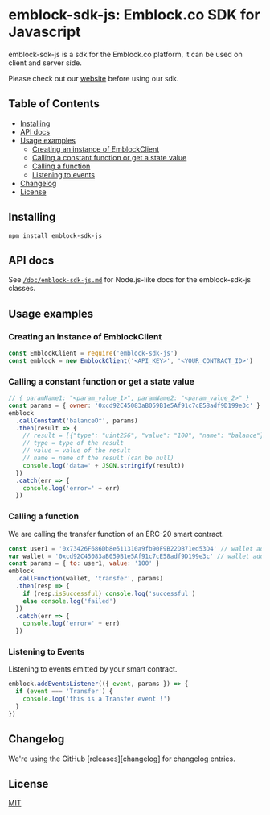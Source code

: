 # emblock-sdk-js: Emblock.co SDK for Javascript

emblock-sdk-js is a sdk for the Emblock.co platform, it can be used on client and server side.

Please check out our [website](https://emblock.co) before using our sdk.

## Table of Contents

- [Installing](#installing)
- [API docs](#api-docs)
- [Usage examples](#usage-examples)
  - [Creating an instance of EmblockClient](#creating-an-instance-of-emblockclient)
  - [Calling a constant function or get a state value](#calling-a-constant-function-or-get-a-state-value)
  - [Calling a function](#calling-a-function)
  - [Listening to events](#listening-to-events)
- [Changelog](#changelog)
- [License](#license)

## Installing

```
npm install emblock-sdk-js
```

## API docs

See [`/doc/emblock-sdk-js.md`](./doc/emblock-sdk-js.md) for Node.js-like docs for the emblock-sdk-js classes.

## Usage examples

### Creating an instance of EmblockClient

```js
const EmblockClient = require('emblock-sdk-js')
const emblock = new EmblockClient('<API_KEY>', '<YOUR_CONTRACT_ID>')
```

### Calling a constant function or get a state value

```js
// { paramName1: "<param_value_1>", paramName2: "<param_value_2>" }
const params = { owner: '0xcd92C45083aB059B1e5Af91c7cE58adf9D199e3c' }
emblock
  .callConstant('balanceOf', params)
  .then(result => {
    // result = [{"type": "uint256", "value": "100", "name": "balance"}]
    // type = type of the result
    // value = value of the result
    // name = name of the result (can be null)
    console.log('data=' + JSON.stringify(result))
  })
  .catch(err => {
    console.log('error=' + err)
  })
```

### Calling a function

We are calling the transfer function of an ERC-20 smart contract.

```js
const user1 = '0x73426F686Db8e511310a9fb90F9B22DB71ed53D4' // wallet address of the user 1
var wallet = '0xcd92C45083aB059B1e5Af91c7cE58adf9D199e3c' // wallet address of the sender
const params = { to: user1, value: '100' }
emblock
  .callFunction(wallet, 'transfer', params)
  .then(resp => {
    if (resp.isSuccessful) console.log('successful')
    else console.log('failed')
  })
  .catch(err => {
    console.log('error=' + err)
  })
```

### Listening to Events

Listening to events emitted by your smart contract.

```js
emblock.addEventsListener(({ event, params }) => {
  if (event === 'Transfer') {
    console.log('this is a Transfer event !')
  }
})
```

## Changelog

We're using the GitHub [releases][changelog] for changelog entries.

## License

[MIT](LICENSE)
